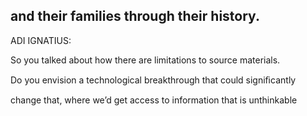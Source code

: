 ## and their families through their history.

ADI IGNATIUS:

So you talked about how there are limitations to source materials.

Do you envision a technological breakthrough that could signiﬁcantly

change that, where we’d get access to information that is unthinkable